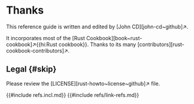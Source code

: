 # Thanks

This reference guide is written and edited by [John CD][john-cd~github]↗.

It incorporates most of the [Rust Cookbook][book~rust-cookbook]↗{{hi:Rust cookbook}}. Thanks to its many [contributors][rust-cookbook-contributors]↗.

## Legal {#skip}

Please review the [LICENSE][rust-howto~license~github]↗ file.

{{#include refs.incl.md}}
{{#include refs/link-refs.md}}

<div class="hidden">
</div>
